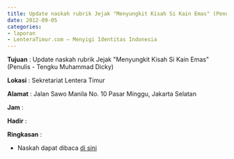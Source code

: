 ```yaml
---
title: Update naskah rubrik Jejak "Menyungkit Kisah Si Kain Emas" (Penulis - Tengku Muhammad Dicky)
date: 2012-09-05
categories:
- laporan
- LenteraTimur.com – Menyigi Identitas Indonesia
---
```


**Tujuan** : Update naskah rubrik Jejak "Menyungkit Kisah Si Kain Emas" (Penulis - Tengku Muhammad Dicky)

**Lokasi** : Sekretariat Lentera Timur 

**Alamat** : Jalan Sawo Manila No. 10 Pasar Minggu, Jakarta Selatan

**Jam** : 

**Hadir** :  


**Ringkasan** : 
* Naskah dapat dibaca [di sini](http://www.lenteratimur.com/2012/09/menyungkit-kisah-si-kain-emas/)

